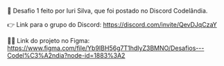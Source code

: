 👏 Desafio 1 feito por Iuri Silva, que foi postado no Discord Codelândia.

👉 Link para o grupo do Discord: https://discord.com/invite/QevDJqCzaY

👨‍💻 Link do projeto no Figma: https://www.figma.com/file/Yb9IBH56g7T1hdIyZ3BMNO/Desafios---Codel%C3%A2ndia?node-id=1883%3A2
